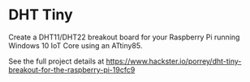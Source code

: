 # DHT Tiny
Create a DHT11/DHT22 breakout board for your Raspberry Pi running Windows 10 IoT Core using an ATtiny85.

See the full project details at https://www.hackster.io/porrey/dht-tiny-breakout-for-the-raspberry-pi-19cfc9
